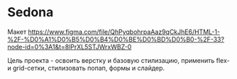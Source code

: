 # Sedona
Макет https://www.figma.com/file/QhPyqbohrpaAaz9qCkJhE6/HTML-1-%2F-%D0%A1%D0%B5%D0%B4%D0%BE%D0%BD%D0%B0-%2F-33?node-id=0%3A1&t=8lPrXL5STJWrxWBZ-0

Цель проекта - освоить верстку и базовую стилизацию, применить flex- и grid-сетки, стилизовать попап, формы и слайдер.
